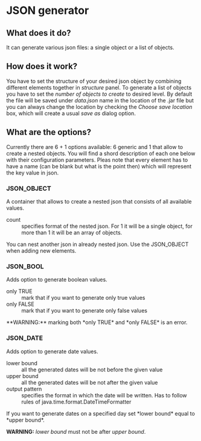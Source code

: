 # JSON generator
## What does it do?
It can generate various json files: a single object or a list of objects.

## How does it work?
You have to set the structure of your desired json object by combining different elements together in *structure* panel.
To generate a list of objects you have to set the *number of objects to create* to desired level.
By default the file will be saved under *data.json* name in the location of the .jar file but you can always change the location by checking the *Choose save location* box, which will create a usual *save as* dialog option.

## What are the options?
Currently there are 6 + 1 options available: 6 generic and 1 that allow to create a nested objects.
You will find a shord description of each one below with their configuration parameters.
Pleas note that every element has to have a name (can be blank but what is the point then) which will represent the key value in json.

### JSON_OBJECT
A container that allows to create a nested json that consists of all available values.
<dl>
	<dt>count</dt>
	<dd>specifies format of the nested json. For 1 it will be a single object, for more than 1 it will be an array of objects.</dd>
</dl>
You can nest another json in already nested json. Use the JSON_OBJECT when adding new elements.

### JSON_BOOL
Adds option to generate boolean values.
<dl>
	<dt>only TRUE</dt>
	<dd>mark that if you want to generate only true values</dd>
	<dt>only FALSE</dt>
	<dd>mark that if you want to generate only false values</dd>
</dl>
**WARNING:** marking both *only TRUE* and *only FALSE* is an error.

### JSON_DATE
Adds option to generate date values.
<dl>
	<dt>lower bound</dt>
	<dd>all the generated dates will be not before the given value</dd>
	<dt>upper bound</dt>
	<dd>all the generated dates will be not after the given value</dd>
	<dt>output pattern</dt>
	<dd>specifies the format in which the date will be written. Has to follow rules of java.time.format.DateTimeFormatter</dd>
</dl>
If you want to generate dates on a specified day set *lower bound* equal to *upper bound*.

**WARNING:** *lower bound* must not be after *upper bound*.



